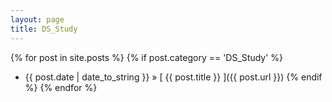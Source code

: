 ```yaml
---
layout: page
title: DS_Study
---
```

{% for post in site.posts %}
{% if post.category == 'DS_Study' %}
* {{ post.date | date_to_string }} &raquo; [ {{ post.title }} ]({{ post.url }})
{% endif %}
{% endfor %}
